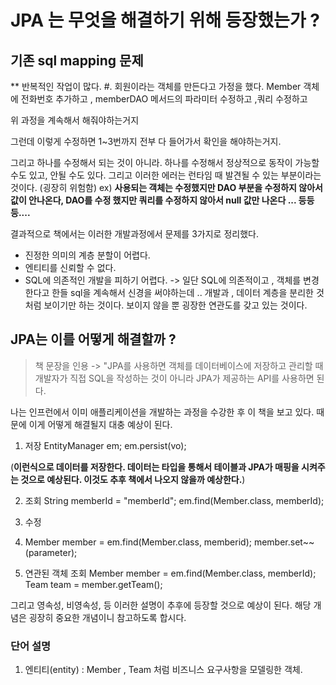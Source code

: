 # JPA 는 무엇을 해결하기 위해 등장했는가 ?

## 기존 sql mapping 문제

** 반복적인 작업이 많다.
#. 회원이라는 객체를 만든다고 가정을 했다.
Member 객체에 전화번호 추가하고 , memberDAO 메서드의 파라미터 수정하고 ,쿼리 수정하고

위 과정을 계속해서 해줘야하는거지

그런데 이렇게 수정하면 1~3번까지 전부 다 들어가서 확인을 해야하는거지.

그리고 하나를 수정해서 되는 것이 아니라. 하나를 수정해서 정상적으로 동작이 가능할 수도 있고, 안될 수도 있다. 그리고 이러한 에러는 런타임 때 발견될 수 있는 부분이라는 것이다. (굉장히 위험함)
ex) **사용되는 객체는 수정했지만 DAO 부분을 수정하지 않아서 값이 안나온다, DAO를 수정 했지만 쿼리를 수정하지 않아서 null 값만 나온다 ... 등등등....**

결과적으로 책에서는 이러한 개발과정에서 문제를 3가지로 정리했다.

* 진정한 의미의 계층 분할이 어렵다.
* 엔티티를 신뢰할 수 없다.
* SQL에 의존적인 개발을 피하기 어렵다.
  -> 일단 SQL에 의존적이고 , 객체를 변경한다고 한들 sql을 계속해서 신경을 써야하는데 .. 개발과 , 데이터 계층을 분리한 것 처럼 보이기만 하는 것이다. 보이지 않을 뿐 굉장한 연관도를 갖고 있는 것이다.

## JPA는 이를 어떻게 해결할까 ?
> 책 문장을 인용 -> "JPA를 사용하면 객체를 데이터베이스에 저장하고 관리할 때 개발자가 직접 SQL을 작성하는 것이 아니라 JPA가 제공하는 API를 사용하면 된다.

나는 인프런에서 이미 애플리케이션을 개발하는 과정을 수강한 후 이 책을 보고 있다. 때문에 이게 어떻게 해결될지 대충 예상이 된다.

1. 저장
   EntityManager em;
   em.persist(vo);

(**이런식으로 데이터를 저장한다. 데이터는 타입을 통해서 테이블과 JPA가 매핑을 시켜주는 것으로 예상된다. 이것도 추후 책에서 나오지 않을까 예상한다.**)

2. 조회
   String memberId = "memberId";
   em.find(Member.class, memberId);

3. 수정
4. Member member = em.find(Member.class, memberid);
   member.set~~(parameter);

5. 연관된 객체 조회
   Member member = em.find(Member.class, memberId);
   Team team = member.getTeam();

그리고 영속성, 비영속성, 등 이러한 설명이 추후에 등장할 것으로 예상이 된다. 해당 개념은 굉장히 중요한 개념이니 참고하도록 합시다.

### 단어 설명
1. 엔티티(entity) : Member , Team 처럼 비즈니스 요구사항을 모델링한 객체.

